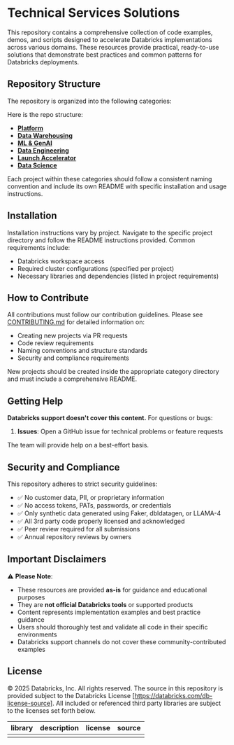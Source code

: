 # Technical Services Solutions

This repository contains a comprehensive collection of code examples, demos, and scripts designed to accelerate Databricks implementations across various domains. These resources provide practical, ready-to-use solutions that demonstrate best practices and common patterns for Databricks deployments.

## Repository Structure

The repository is organized into the following categories:

Here is the repo structure:

- [**Platform**](core-platform)
- [**Data Warehousing**](data-warehousing)
- [**ML & GenAI**](genai-ml)
- [**Data Engineering**](data-engineering)
- [**Launch Accelerator**](launch-accelerator)
- [**Data Science**](data-governance)

Each project within these categories should follow a consistent naming convention and include its own README with specific installation and usage instructions.

## Installation

Installation instructions vary by project. Navigate to the specific project directory and follow the README instructions provided. Common requirements include:

- Databricks workspace access
- Required cluster configurations (specified per project)
- Necessary libraries and dependencies (listed in project requirements)

## How to Contribute

All contributions must follow our contribution guidelines. Please see [CONTRIBUTING.md](CONTRIBUTING.md) for detailed information on:

- Creating new projects via PR requests
- Code review requirements
- Naming conventions and structure standards
- Security and compliance requirements

New projects should be created inside the appropriate category directory and must include a comprehensive README.

## Getting Help

**Databricks support doesn't cover this content.** For questions or bugs:

1. **Issues**: Open a GitHub issue for technical problems or feature requests

The team will provide help on a best-effort basis.

## Security and Compliance

This repository adheres to strict security guidelines:

- ✅ No customer data, PII, or proprietary information
- ✅ No access tokens, PATs, passwords, or credentials
- ✅ Only synthetic data generated using Faker, dbldatagen, or LLAMA-4
- ✅ All 3rd party code properly licensed and acknowledged
- ✅ Peer review required for all submissions
- ✅ Annual repository reviews by owners

## Important Disclaimers

⚠️ **Please Note**: 
- These resources are provided **as-is** for guidance and educational purposes
- They are **not official Databricks tools** or supported products
- Content represents implementation examples and best practice guidance
- Users should thoroughly test and validate all code in their specific environments
- Databricks support channels do not cover these community-contributed examples

## License

&copy; 2025 Databricks, Inc. All rights reserved. The source in this repository is provided subject to the Databricks License [https://databricks.com/db-license-source]. 
All included or referenced third party libraries are subject to the licenses set forth below.

| library | description | license | source |
|---------|-------------|---------|--------|
| | | | |
